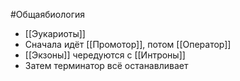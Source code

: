 #Общаябиология 
- [[Эукариоты]]
- Сначала идёт [[Промотор]], потом [[Оператор]]
- [[Экзоны]] чередуются с [[Интроны]]
- Затем терминатор всё останавливает